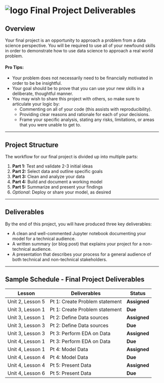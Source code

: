 # ![logo](https://ga-dash.s3.amazonaws.com/production/assets/logo-9f88ae6c9c3871690e33280fcf557f33.png) Final Project Deliverables

## Overview

Your final project is an opportunity to approach a problem from a data science perspective. You will be required to use all of your newfound skills in order to demonstrate how to use data science to approach a real world problem. 

#### Pro Tips:
- Your problem does not necessarily need to be financially motivated in order to be be insightful. 
- Your goal should be to prove that you can use your new skills in a deliberate, thoughtful manner.
- You may wish to share this project with others, so make sure to articulate your logic by:
    - Commenting on all of your code (this assists with reproducibility).
    - Providing clear reasons and rationale for each of your decisions.
    - Frame your specific analysis, stating any risks, limitations, or areas that you were unable to get to.

---

## Project Structure
The workflow for our final project is divided up into multiple parts:

1. **Part 1:** Test and validate 2-3 initial ideas
2. **Part 2:** Select data and outline specific goals
3. **Part 3:** Clean and analyze your data
4. **Part 4:** Build and document a working model
5. **Part 5:** Summarize and present your findings
6. *Optional*: Deploy or share your model, as desired

---

## Deliverables

By the end of this project, you will have produced three key deliverables:

- A clean and well-commented Jupyter notebook documenting your model for a technical audience.
- A written summary (or blog post) that explains your project for a non-technical audience.
- A presentation that describes your process for a general audience of both technical and non-technical stakeholders. 

---

## Sample Schedule - Final Project Deliverables

| Lesson  | Deliverables | Status
| --- | --- | --- |
| Unit 2, Lesson 5 | Pt 1: Create Problem statement 	 | **Assigned** |
| Unit 3, Lesson 1 | Pt 1: Create Problem statement 	 | **Due** |
| Unit 3, Lesson 1 | Pt 2: Define Data sources           | **Assigned** |
| Unit 3, Lesson 3 | Pt 2: Define Data sources           | **Due** |
| Unit 3, Lesson 3 | Pt 3: Perform EDA on Data           | **Assigned** |
| Unit 4, Lesson 1 | Pt 3: Perform EDA on Data           | **Due** |
| Unit 4, Lesson 1 | Pt 4: Model Data                    | **Assigned** |
| Unit 4, Lesson 4 | Pt 4: Model Data                    | **Due** |
| Unit 4, Lesson 4 | Pt 5: Present Data                  | **Assigned** |
| Unit 4, Lesson 6 | Pt 5: Present Data                  | **Due** |




